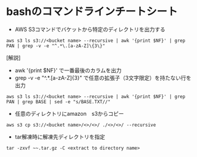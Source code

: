 bashのコマンドラインチートシート
===============================

* AWS S3コマンドでバケットから特定のディレクトリを出力する
```
aws s3 ls s3://<bucket name> --recursive | awk '{print $NF}' | grep PAN | grep -v -e "^.*\.[a-zA-Z]\{3\}" 
```
[解説]  
*  awk '{print $NF}' で一番最後のカラムを出力
* grep -v -e "^.*\.[a-zA-Z]\{3\}" で任意の拡張子（3文字限定）を持たない行を出力

```
aws s3 ls s3://<bucket name> --recursive | awk '{print $NF}' | grep PAN | grep BASE | sed -e "s/BASE.TXT//"
```

* 任意のディレクトリにamazon　s3からコピー
```
aws s3 cp s3://<bucket name>/<>/<>/ ./<>/<>/ --recursive
```

* tar解凍時に解凍先ディレクトリを指定
```
tar -zxvf ~~.tar.gz -C <extract to directory name>
```
